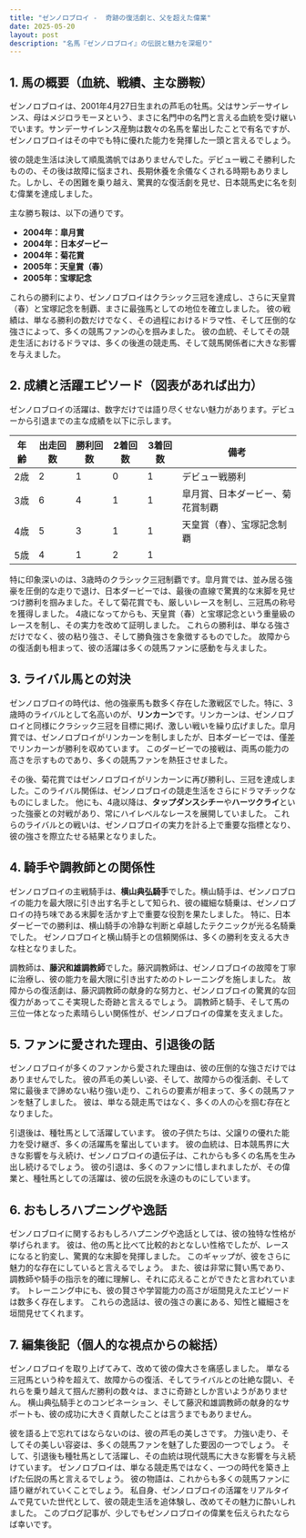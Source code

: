 ```yaml
---
title: "ゼンノロブロイ -  奇跡の復活劇と、父を超えた偉業"
date: 2025-05-20
layout: post
description: "名馬『ゼンノロブロイ』の伝説と魅力を深堀り"
---
```


## 1. 馬の概要（血統、戦績、主な勝鞍）

ゼンノロブロイは、2001年4月27日生まれの芦毛の牡馬。父はサンデーサイレンス、母はメジロラモーヌという、まさに名門中の名門と言える血統を受け継いでいます。サンデーサイレンス産駒は数々の名馬を輩出したことで有名ですが、ゼンノロブロイはその中でも特に優れた能力を発揮した一頭と言えるでしょう。  

彼の競走生活は決して順風満帆ではありませんでした。デビュー戦こそ勝利したものの、その後は故障に悩まされ、長期休養を余儀なくされる時期もありました。しかし、その困難を乗り越え、驚異的な復活劇を見せ、日本競馬史に名を刻む偉業を達成しました。

主な勝ち鞍は、以下の通りです。

* **2004年：皐月賞**
* **2004年：日本ダービー**
* **2004年：菊花賞**
* **2005年：天皇賞（春）**
* **2005年：宝塚記念**


これらの勝利により、ゼンノロブロイはクラシック三冠を達成し、さらに天皇賞（春）と宝塚記念を制覇、まさに最強馬としての地位を確立しました。  彼の戦績は、単なる勝利の数だけでなく、その過程におけるドラマ性、そして圧倒的な強さによって、多くの競馬ファンの心を掴みました。  彼の血統、そしてその競走生活におけるドラマは、多くの後進の競走馬、そして競馬関係者に大きな影響を与えました。


## 2. 成績と活躍エピソード（図表があれば出力）

ゼンノロブロイの活躍は、数字だけでは語り尽くせない魅力があります。デビューから引退までの主な成績を以下に示します。

| 年齢 | 出走回数 | 勝利回数 | 2着回数 | 3着回数 | 備考 |
|---|---|---|---|---|---|
| 2歳 | 2 | 1 | 0 | 1 | デビュー戦勝利 |
| 3歳 | 6 | 4 | 1 | 1 | 皐月賞、日本ダービー、菊花賞制覇 |
| 4歳 | 5 | 3 | 1 | 1 | 天皇賞（春）、宝塚記念制覇 |
| 5歳 | 4 | 1 | 2 | 1 |  |


特に印象深いのは、3歳時のクラシック三冠制覇です。皐月賞では、並み居る強豪を圧倒的な走りで退け、日本ダービーでは、最後の直線で驚異的な末脚を見せつけ勝利を掴みました。そして菊花賞でも、厳しいレースを制し、三冠馬の称号を獲得しました。  4歳になってからも、天皇賞（春）と宝塚記念という重量級のレースを制し、その実力を改めて証明しました。  これらの勝利は、単なる強さだけでなく、彼の粘り強さ、そして勝負強さを象徴するものでした。  故障からの復活劇も相まって、彼の活躍は多くの競馬ファンに感動を与えました。


## 3. ライバル馬との対決

ゼンノロブロイの時代は、他の強豪馬も数多く存在した激戦区でした。特に、3歳時のライバルとして名高いのが、**リンカーン**です。リンカーンは、ゼンノロブロイと同様にクラシック三冠を目標に掲げ、激しい戦いを繰り広げました。皐月賞では、ゼンノロブロイがリンカーンを制しましたが、日本ダービーでは、僅差でリンカーンが勝利を収めています。  このダービーでの接戦は、両馬の能力の高さを示すものであり、多くの競馬ファンを熱狂させました。

その後、菊花賞ではゼンノロブロイがリンカーンに再び勝利し、三冠を達成しました。このライバル関係は、ゼンノロブロイの競走生活をさらにドラマチックなものにしました。  他にも、4歳以降は、**タップダンスシチー**や**ハーツクライ**といった強豪との対戦があり、常にハイレベルなレースを展開していました。  これらのライバルとの戦いは、ゼンノロブロイの実力を計る上で重要な指標となり、彼の強さを際立たせる結果となりました。


## 4. 騎手や調教師との関係性

ゼンノロブロイの主戦騎手は、**横山典弘騎手**でした。横山騎手は、ゼンノロブロイの能力を最大限に引き出す名手として知られ、彼の繊細な騎乗は、ゼンノロブロイの持ち味である末脚を活かす上で重要な役割を果たしました。  特に、日本ダービーでの勝利は、横山騎手の冷静な判断と卓越したテクニックが光る名騎乗でした。  ゼンノロブロイと横山騎手との信頼関係は、多くの勝利を支える大きな柱となりました。

調教師は、**藤沢和雄調教師**でした。藤沢調教師は、ゼンノロブロイの故障を丁寧に治療し、彼の能力を最大限に引き出すためのトレーニングを施しました。  故障からの復活劇は、藤沢調教師の献身的な努力と、ゼンノロブロイの驚異的な回復力があってこそ実現した奇跡と言えるでしょう。  調教師と騎手、そして馬の三位一体となった素晴らしい関係性が、ゼンノロブロイの偉業を支えました。


## 5. ファンに愛された理由、引退後の話

ゼンノロブロイが多くのファンから愛された理由は、彼の圧倒的な強さだけではありませんでした。  彼の芦毛の美しい姿、そして、故障からの復活劇、そして常に最後まで諦めない粘り強い走り、これらの要素が相まって、多くの競馬ファンを魅了しました。  彼は、単なる競走馬ではなく、多くの人の心を掴む存在となりました。

引退後は、種牡馬として活躍しています。  彼の子供たちは、父譲りの優れた能力を受け継ぎ、多くの活躍馬を輩出しています。  彼の血統は、日本競馬界に大きな影響を与え続け、ゼンノロブロイの遺伝子は、これからも多くの名馬を生み出し続けるでしょう。  彼の引退は、多くのファンに惜しまれましたが、その偉業と、種牡馬としての活躍は、彼の伝説を永遠のものにしています。


## 6. おもしろハプニングや逸話

ゼンノロブロイに関するおもしろハプニングや逸話としては、彼の独特な性格が挙げられます。  彼は、他の馬と比べて比較的おとなしい性格でしたが、レースになると豹変し、驚異的な末脚を発揮しました。  このギャップが、彼をさらに魅力的な存在にしていると言えるでしょう。  また、彼は非常に賢い馬であり、調教師や騎手の指示を的確に理解し、それに応えることができたと言われています。  トレーニング中にも、彼の賢さや学習能力の高さが垣間見えたエピソードは数多く存在します。  これらの逸話は、彼の強さの裏にある、知性と繊細さを垣間見せてくれます。


## 7. 編集後記（個人的な視点からの総括）

ゼンノロブロイを取り上げてみて、改めて彼の偉大さを痛感しました。  単なる三冠馬という枠を超えて、故障からの復活、そしてライバルとの壮絶な闘い、それらを乗り越えて掴んだ勝利の数々は、まさに奇跡としか言いようがありません。  横山典弘騎手とのコンビネーション、そして藤沢和雄調教師の献身的なサポートも、彼の成功に大きく貢献したことは言うまでもありません。

彼を語る上で忘れてはならないのは、彼の芦毛の美しさです。  力強い走り、そしてその美しい容姿は、多くの競馬ファンを魅了した要因の一つでしょう。  そして、引退後も種牡馬として活躍し、その血統は現代競馬に大きな影響を与え続けています。  ゼンノロブロイは、単なる競走馬ではなく、一つの時代を築き上げた伝説の馬と言えるでしょう。  彼の物語は、これからも多くの競馬ファンに語り継がれていくことでしょう。  私自身、ゼンノロブロイの活躍をリアルタイムで見ていた世代として、彼の競走生活を追体験し、改めてその魅力に酔いしれました。  このブログ記事が、少しでもゼンノロブロイの偉業を伝えられたならば幸いです。
